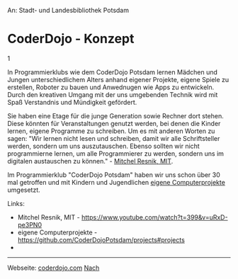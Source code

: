 An: Stadt- und Landesbibliothek Potsdam

CoderDojo - Konzept
===================

1


In Programmierklubs wie dem CoderDojo Potsdam lernen Mädchen und Jungen unterschiedlichem Alters anhand eigener Projekte, eigene Spiele zu erstellen, Roboter zu bauen und Anwednugen wie Apps zu entwickeln. Durch den kreativen Umgang mit der uns umgebenden Technik wird mit Spaß Verstandnis und Mündigkeit gefördert. 

Sie haben eine Etage für die junge Generation sowie Rechner dort stehen. Diese könnten für Veranstaltungen genutzt werden, bei denen die Kinder lernen, eigene Programme zu schreiben. Um es mit anderen Worten zu sagen: "Wir lernen nicht lesen und schreiben, damit wir alle Schriftsteller werden, sondern um uns auszutauschen. Ebenso sollten wir nicht programmierne lernen, um alle Programmierer zu werden, sondern uns im digitalen austauschen zu können." - [Mitchel Resnik, MIT](https://www.youtube.com/watch?t=399&v=uRxD-pe3PN0).

Im Programmierklub "CoderDojo Potsdam" haben wir uns schon über 30 mal getroffen und mit Kindern und Jugendlichen [eigene Computerprojekte](https://github.com/CoderDojoPotsdam/projects#projects) umgesetzt. 






Links: 
- Mitchel Resnik, MIT - https://www.youtube.com/watch?t=399&v=uRxD-pe3PN0
- eigene Computerprojekte - https://github.com/CoderDojoPotsdam/projects#projects
- 

--------
Webseite: [coderdojo.com](http://coderdojo.com)
[Nach](http://de.wikihow.com/Ein-Konzept-schreiben) 